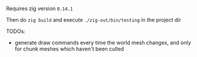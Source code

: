 Requires zig version `0.14.1`

Then do `zig build` and execute `./zig-out/bin/testing` in the project dir

TODOs:
- generate draw commands every time the world mesh changes, and only for chunk meshes which haven't been culled